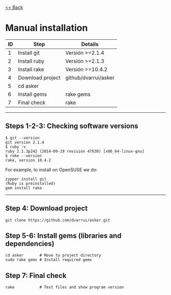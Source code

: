 
[<< Back](README.md)

# Manual installation

| ID | Step             | Details              |
| -- | ---------------- | -------------------- |
|  1 | Install git      | Versión >=2.1.4      |
|  2 | Install ruby     | Versión >=2.1.3      |
|  3 | Install rake     | Versión >=10.4.2     |
|  4 | Download project | github/dvarrui/asker |
|  5 | cd asker         | |
|  6 | Install gems     | rake gems |
|  7 | Final check      | rake |

---

## Steps 1-2-3: Checking software versions

```
$ git --version
git version 2.1.4
$ ruby -v
ruby 2.1.3p242 (2014-09-19 revision 47630) [x86_64-linux-gnu]
$ rake --version
rake, version 10.4.2
```

For example, to install on OpenSUSE we do:
```
zypper install git
(Ruby is preinstalled)
gem install rake
```
---

## Step 4: Download project

```
git clone https://github.com/dvarrui/asker.git
```

## Step 5-6: Install gems (libraries and dependencies)

```
cd asker       # Move to project directory
sudo rake gems # Install required gems
```

## Step 7: Final check

```
rake           # Test files and show program version
```
